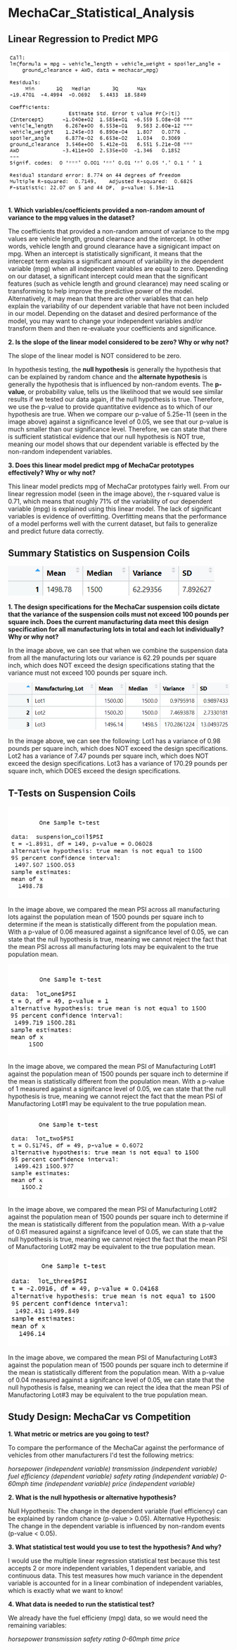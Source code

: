 # MechaCar_Statistical_Analysis

## Linear Regression to Predict MPG
![deliverable_one](https://github.com/dgeroux/MechaCar_Statistical_Analysis/blob/main/Resources/deliverable_one.png)

**1. Which variables/coefficients provided a non-random amount of variance to the mpg values in the dataset?**

The coefficients that provided a non-random amount of variance to the mpg values are vehicle length, ground clearnace and the intercept. In other words, vehicle length and ground clearance have a signigicant impact on mpg. When an intercept is statistically significant, it means that the intercept term explains a significant amount of variability in the dependent variable (mpg) when all independent vairables are equal to zero. Depending on our dataset, a significant intercept could mean that the significant features (such as vehicle length and ground clearance) may need scaling or transforming to help improve the predictive power of the model. Alternatively, it may mean that there are other variables that can help explain the variability of our dependent variable that have not been included in our model. Depending on the dataset and desired performance of the model, you may want to change your independent variables and/or transform them and then re-evaluate your coefficients and significance.

**2. Is the slope of the linear model considered to be zero? Why or why not?**

The slope of the linear model is NOT considered to be zero.

In hypothesis testing, the **null hypothesis** is generally the hypothesis that can be explained by random chance and the **alternate hypothesis** is generally the hypothesis that is influenced by non-random events. 
The **p-value**, or probability value, tells us the likelihood that we would see similar results if we tested our data again, if the null hypothesis is true. Therefore, we use the p-value to provide quantitative evidence as to which of our hypothesis are true. 
When we compare our p-value of 5.25e-11 (seen in the image above) against a significance level of 0.05, we see that our p-value is much smaller than our significance level. Therefore, we can state that there is sufficient statistical evidence that our null hypothesis is NOT true, meaning our model shows that our dependent variable is effected by the non-random independent variables.

**3. Does this linear model predict mpg of MechaCar prototypes effectively? Why or why not?**

This linear model predicts mpg of MechaCar prototypes fairly well. From our linear regression model (seen in the image above), the r-squared value is 0.71, which means that roughly 71% of the variability of our dependent variable (mpg) is explained using this linear model.
The lack of significant variables is evidence of overfitting. Overfitting means that the performance of a model performs well with the current dataset, but fails to generalize and predict future data correctly. 

## Summary Statistics on Suspension Coils
![deliverable_two.one](https://github.com/dgeroux/MechaCar_Statistical_Analysis/blob/main/Resources/deliverable_two.one)

**1. The design specifications for the MechaCar suspension coils dictate that the variance of the suspension coils must not exceed 100 pounds per square inch. Does the current manufacturing data meet this design specification for all manufacturing lots in total and each lot individually? Why or why not?**

In the image above, we can see that when we combine the suspension data from all the manufacturing lots our variance is 62.29 pounds per square inch, which does NOT exceed the design specifications stating that the variance must not exceed 100 pounds per square inch.

![deliverable_two.two](https://github.com/dgeroux/MechaCar_Statistical_Analysis/blob/main/Resources/deliverable_two.two.png)

In the image above, we can see the following:
Lot1 has a variance of 0.98 pounds per square inch, which does NOT exceed the design specifications.
Lot2 has a variance of 7.47 pounds per square inch, which does NOT exceed the design specifications.
Lot3 has a variance of 170.29 pounds per square inch, which DOES exceed the design specifications. 

## T-Tests on Suspension Coils

![d3](https://github.com/dgeroux/MechaCar_Statistical_Analysis/blob/main/Resources/deliverable_three.png)

In the image above, we compared the mean PSI across all manufacturing lots against the population mean of 1500 pounds per square inch to determine if the mean is statistically different from the population mean. With a p-value of 0.06 measured against a signifcance level of 0.05, we can state that the null hypothesis is true, meaning we cannot reject the fact that the mean PSI across all manufacturing lots may be equivalent to the true population mean.

![d3.1](https://github.com/dgeroux/MechaCar_Statistical_Analysis/blob/main/Resources/deliverable_three_lot1.png)

In the image above, we compared the mean PSI of Manufacturing Lot#1 against the population mean of 1500 pounds per square inch to determine if the mean is statistically different from the population mean. With a p-value of 1 measured against a signifcance level of 0.05, we can state that the null hypothesis is true, meaning we cannot reject the fact that the mean PSI of Manufactoring Lot#1 may be equivalent to the true population mean.

![d3.2](https://github.com/dgeroux/MechaCar_Statistical_Analysis/blob/main/Resources/deliverable_three_lot2.png)

In the image above, we compared the mean PSI of Manufacturing Lot#2 against the population mean of 1500 pounds per square inch to determine if the mean is statistically different from the population mean. With a p-value of 0.61 measured against a signifcance level of 0.05, we can state that the null hypothesis is true, meaning we cannot reject the fact that the mean PSI of Manufactoring Lot#2 may be equivalent to the true population mean.

![d3.3](https://github.com/dgeroux/MechaCar_Statistical_Analysis/blob/main/Resources/deliverable_three_lot3.png)

In the image above, we compared the mean PSI of Manufacturing Lot#3 against the population mean of 1500 pounds per square inch to determine if the mean is statistically different from the population mean. With a p-value of 0.04 measured against a signifcance level of 0.05, we can state that the null hypothesis is false, meaning we can reject the idea that the mean PSI of Manufactoring Lot#3 may be equivalent to the true population mean.

## Study Design: MechaCar vs Competition 
**1. What metric or metrics are you going to test?**

To compare the performance of the MechaCar against the performance of vehicles from other manufacturers I'd test the following metrics:

*horsepower (independent variable)*
*transmission (independent variable)*
*fuel efficiency (dependent variable)*
*safety rating (independent variable)*
*0-60mph time (independent variable)*
*price (independent variable)*

**2. What is the null hypothesis or alternative hypothesis?**

Null Hypothesis: The change in the dependent variable (fuel efficiency) can be explained by random chance (p-value > 0.05).
Alternative Hypothesis: The change in the dependent variable is influenced by non-random events (p-value < 0.05).

**3. What statistical test would you use to test the hypothesis? And why?**

I would use the multiple linear regression statistical test because this test accepts 2 or more independent variables, 1 dependent variable, and continuous data. This test measures how much variance in the dependent variable is accounted for in a linear combination of independent variables, which is exactly what we want to know!

**4. What data is needed to run the statistical test?**

We already have the fuel efficieny (mpg) data, so we would need the remaining variables:

*horsepower*
*transmission*
*safety rating*
*0-60mph time*
*price*
